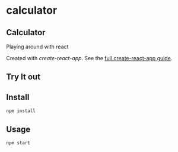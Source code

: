 # calculator
Calculator
---
Playing around with react

Created with *create-react-app*. See the [full create-react-app guide](https://github.com/facebookincubator/create-react-app/blob/master/packages/react-scripts/template/README.md).



Try It out
---




Install
---

`npm install`



Usage
---

`npm start`
